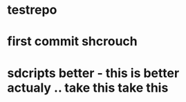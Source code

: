 # testrepo
# first commit shcrouch
# sdcripts better - this is better actualy .. take this take this
